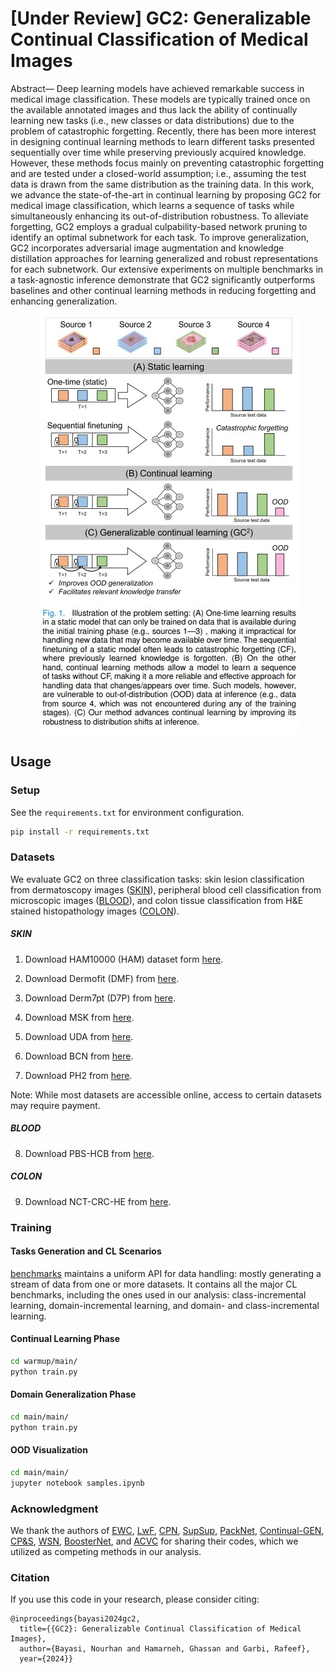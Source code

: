 # [Under Review] GC2: Generalizable Continual Classification of Medical Images
Abstract— Deep learning models have achieved remarkable success in medical image classification. These models are typically trained once on the available annotated images and thus lack the ability of continually learning new tasks (i.e., new classes or data distributions) due to the problem of catastrophic forgetting. Recently, there has been more interest in designing continual learning methods to learn different tasks presented sequentially over time while preserving previously acquired knowledge. However, these methods focus mainly on preventing catastrophic forgetting and are tested under a closed-world assumption; i.e., assuming the test data is drawn from the same distribution as the training data. In this work, we advance the state-of-the-art in continual learning by proposing GC2 for medical image classification, which learns a sequence of tasks while simultaneously enhancing its out-of-distribution robustness. To alleviate forgetting, GC2 employs a gradual culpability-based network pruning to identify an optimal subnetwork for each task. To improve generalization, GC2 incorporates adversarial image augmentation and knowledge distillation approaches for learning generalized and robust representations for each subnetwork. Our extensive experiments on multiple benchmarks in a task-agnostic inference demonstrate that GC2 significantly outperforms baselines and other continual learning methods in reducing forgetting and enhancing generalization. 

<p align="center">
  <img src="Screenshot%202024-03-10%20231631.jpg" alt="alt text">
</p>


## Usage

### Setup
See the `requirements.txt` for environment configuration. 
```bash
pip install -r requirements.txt
```

### Datasets
We evaluate GC2 on three classification tasks: skin lesion classification from dermatoscopy images ([SKIN](#skin)), peripheral blood cell classification from microscopic images ([BLOOD](#blood)), and colon tissue classification from H&E stained histopathology images ([COLON](#blood)).

##### SKIN 
1. Download HAM10000 (HAM) dataset form [here](https://www.nature.com/articles/sdata2018161).

2. Download Dermofit (DMF) from [here](https://licensing.edinburgh-innovations.ed.ac.uk/i/software/dermofit-image-library.html).

3. Download Derm7pt (D7P) from [here](http://derm.cs.sfu.ca/).

4. Download MSK from [here](https://arxiv.org/abs/1710.05006).

5. Download UDA from [here](https://isic-archive.com/).

6. Download BCN from [here](https://challenge2019.isic-archive.com/data.html).

7. Download PH2 from [here](https://www.fc.up.pt/addi/ph2%20database.html).

Note: While most datasets are accessible online, access to certain datasets may require payment.

##### BLOOD
8. Download  PBS-HCB from [here](https://figshare.com/articles/figure/PBCI-DS_A_Benchmark_Peripheral_Blood_Cell_Image_Dataset_for_Object_Detection/24417049). 

##### COLON
9. Download  NCT-CRC-HE from [here](https://www.kaggle.com/datasets/imrankhan77/nct-crc-he-100k
). 


### Training

#### Tasks Generation and CL Scenarios 
[benchmarks](benchmarks) maintains a uniform API for data handling: mostly generating a stream of data from one or more datasets. It contains all the major CL benchmarks, including the ones used in our analysis: class-incremental learning, domain-incremental learning, and domain- and class-incremental learning.

#### Continual Learning Phase
```bash
cd warmup/main/
python train.py
```

#### Domain Generalization Phase
```bash
cd main/main/
python train.py
```

#### OOD Visualization
```bash
cd main/main/
jupyter notebook samples.ipynb
```
### Acknowledgment 
We thank the authors of [EWC](https://avalanche-api.continualai.org/en/v0.2.1/generated/avalanche.training.EWC.html), [LwF](https://avalanche-api.continualai.org/en/latest/generated/avalanche.training.LwF.html), [CPN](https://github.com/nourhanb/Continual-GEN), [SupSup](https://github.com/RAIVNLab/supsup), [PackNet](https://github.com/arunmallya/packnet), [Continual-GEN](https://github.com/nourhanb/Continual-GEN), [CP&S](https://github.com/adekhovich/continual_prune_and_select), [WSN](https://github.com/ihaeyong/WSN), [BoosterNet](https://github.com/nourhanb/BoosterNet), and [ACVC](https://github.com/ExplainableML/ACVC) for sharing their codes, which we utilized as competing methods in our analysis.

### Citation 
If you use this code in your research, please consider citing:

```text
@inproceedings{bayasi2024gc2,
  title={{GC2}: Generalizable Continual Classification of Medical Images},
  author={Bayasi, Nourhan and Hamarneh, Ghassan and Garbi, Rafeef},
  year={2024}}
```
